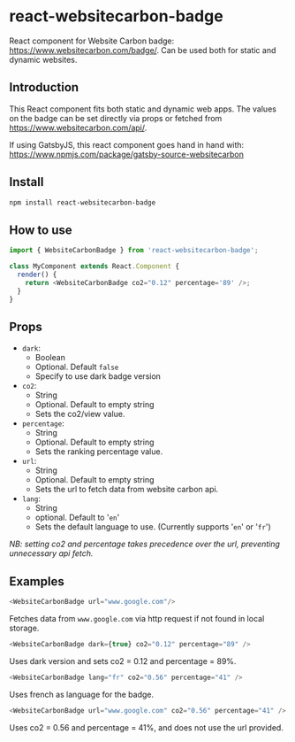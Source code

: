 # react-websitecarbon-badge

React component for Website Carbon badge: https://www.websitecarbon.com/badge/. Can be used both for static and dynamic websites.

## Introduction

This React component fits both static and dynamic web apps.
The values on the badge can be set directly via props or fetched from https://www.websitecarbon.com/api/.

If using GatsbyJS, this react component goes hand in hand with: https://www.npmjs.com/package/gatsby-source-websitecarbon

## Install

```bash
npm install react-websitecarbon-badge
```

## How to use

```js
import { WebsiteCarbonBadge } from 'react-websitecarbon-badge';

class MyComponent extends React.Component {
  render() {
    return <WebsiteCarbonBadge co2="0.12" percentage='89' />;
  }
}
```

## Props

* `dark`: 
  * Boolean
  * Optional. Default `false`
  * Specify to use dark badge version 
* `co2`: 
  * String
  * Optional. Default to empty string
  * Sets the co2/view value. 
* `percentage`: 
  * String 
  * Optional. Default to empty string
  * Sets the ranking percentage value. 
* `url`: 
  * String
  * Optional. Default to empty string
  * Sets the url to fetch data from website carbon api. 
* `lang`: 
  * String
  * optional. Default to '`en`'
  * Sets the default language to use. (Currently supports '`en`' or '`fr`')

*NB: setting co2 and percentage takes precedence over the url, preventing unnecessary api fetch.*

## Examples

```js
<WebsiteCarbonBadge url="www.google.com"/>
```
Fetches data from `www.google.com` via http request if not found in local storage.
```js
<WebsiteCarbonBadge dark={true} co2="0.12" percentage="89" />
```
Uses dark version and sets co2 = 0.12 and percentage = 89%.
```js
<WebsiteCarbonBadge lang="fr" co2="0.56" percentage="41" />
```
Uses french as language for the badge.
```js
<WebsiteCarbonBadge url="www.google.com" co2="0.56" percentage="41" />
```
Uses co2 = 0.56 and percentage = 41%, and does not use the url provided.



